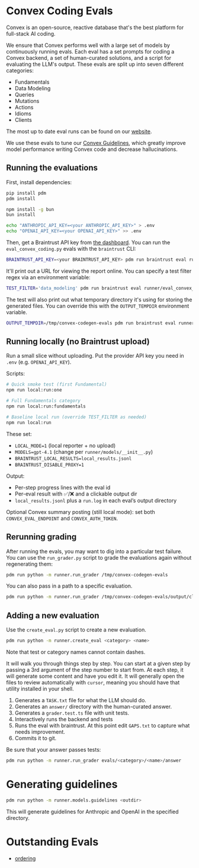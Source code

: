 # Convex Coding Evals

Convex is an open-source, reactive database that's the best platform for full-stack AI coding.

We ensure that Convex performs well with a large set of models by continuously running evals. Each eval has a set prompts for coding a Convex backend, a set of human-curated solutions, and a script for evaluating the LLM's output. These evals are split up into seven different categories:

- Fundamentals
- Data Modeling
- Queries
- Mutations
- Actions
- Idioms
- Clients

The most up to date eval runs can be found on our [website](https://convex.dev/llm-leaderboard).

We use these evals to tune our [Convex Guidelines](https://docs.convex.dev/ai/), which greatly improve model performance writing Convex code and decrease hallucinations.

## Running the evaluations

First, install dependencies:

```bash
pip install pdm
pdm install

npm install -g bun
bun install

echo "ANTHROPIC_API_KEY=<your ANTHROPIC_API_KEY>" > .env
echo "OPENAI_API_KEY=<your OPENAI_API_KEY>" >> .env
```

Then, get a Braintrust API key from [the dashboard](https://www.braintrust.dev/app/Convex/settings/api-keys).
You can run the `eval_convex_coding.py` evals with the `braintrust` CLI:

```bash
BRAINTRUST_API_KEY=<your BRAINTRUST_API_KEY> pdm run braintrust eval runner/eval_convex_coding.py
```

It'll print out a URL for viewing the report online. You can specify a test filter regex via an environment variable:

```bash
TEST_FILTER='data_modeling' pdm run braintrust eval runner/eval_convex_coding.py
```

The test will also print out what temporary directory it's using for storing the generated files. You can override this
with the `OUTPUT_TEMPDIR` environment variable.

```bash
OUTPUT_TEMPDIR=/tmp/convex-codegen-evals pdm run braintrust eval runner/eval_convex_coding.py
```

## Running locally (no Braintrust upload)

Run a small slice without uploading. Put the provider API key you need in `.env` (e.g. `OPENAI_API_KEY`).

Scripts:

```bash
# Quick smoke test (first Fundamental)
npm run local:run:one

# Full Fundamentals category
npm run local:run:fundamentals

# Baseline local run (override TEST_FILTER as needed)
npm run local:run
```

These set:

- `LOCAL_MODE=1` (local reporter + no upload)
- `MODELS=gpt-4.1` (change per `runner/models/__init__.py`)
- `BRAINTRUST_LOCAL_RESULTS=local_results.jsonl`
- `BRAINTRUST_DISABLE_PROXY=1`

Output:

- Per-step progress lines with the eval id
- Per-eval result with ✅/❌ and a clickable output dir
- `local_results.jsonl` plus a `run.log` in each eval’s output directory

Optional Convex summary posting (still local mode): set both `CONVEX_EVAL_ENDPOINT` and `CONVEX_AUTH_TOKEN`.

## Rerunning grading

After running the evals, you may want to dig into a particular test failure. You can use the `run_grader.py` script to grade the evaluations again without regenerating them:

```bash
pdm run python -m runner.run_grader /tmp/convex-codegen-evals
```

You can also pass in a path to a specific evaluation.

```bash
pdm run python -m runner.run_grader /tmp/convex-codegen-evals/output/claude-3-5-sonnet-latest/000-fundamentals/000-http_actions_file_storage
```

## Adding a new evaluation

Use the `create_eval.py` script to create a new evaluation.

```bash
pdm run python -m runner.create_eval <category> <name>
```

Note that test or category names cannot contain dashes.

It will walk you through things step by step. You can start at a given step by passing a 3rd argument of the step number to start from.
At each step, it will generate some content and have you edit it.
It will generally open the files to review automatically with `cursor`,
meaning you should have that utility installed in your shell.

1. Generates a `TASK.txt` file for what the LLM should do.
2. Generates an `answer/` directory with the human-curated answer.
3. Generates a `grader.test.ts` file with unit tests.
4. Interactively runs the backend and tests
5. Runs the eval with braintrust. At this point edit `GAPS.txt` to capture what needs improvement.
6. Commits it to git.

Be sure that your answer passes tests:

```bash
pdm run python -m runner.run_grader evals/<category>/<name>/answer
```

# Generating guidelines

```bash
pdm run python -m runner.models.guidelines <outdir>
```

This will generate guidelines for Anthropic and OpenAI in the specified directory.

# Outstanding Evals

- [ordering](https://docs.convex.dev/database/reading-data#ordering)
